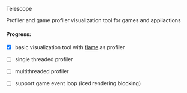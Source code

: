 Telescope

Profiler and game profiler visualization tool for games and appliactions

#### Progress:
- [x] basic visualization tool with [flame](https://github.com/llogiq/flame/blob/master/src/lib.rs) as profiler

- [ ] single threaded profiler
- [ ] multithreaded profiler
- [ ] support game event loop (iced rendering blocking)
